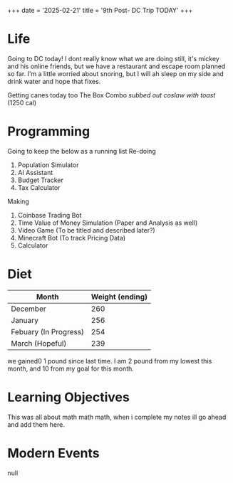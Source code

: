 +++
date = '2025-02-21'
title = '9th Post- DC Trip TODAY'
+++


# Life
Going to DC today! I dont really know what we are doing still, it's mickey and his online friends, but we have a restaurant and escape room planned so far. I'm a little worried about snoring, but I will ah sleep on my side and drink water and hope that fixes.

Getting canes today too 
The Box Combo *subbed out coslaw with toast* (1250 cal)


# Programming
Going to keep the below as a running list
Re-doing
1. Population Simulator
2. AI Assistant
3. Budget Tracker
4. Tax Calculator

Making
1. Coinbase Trading Bot 
2. Time Value of Money Simulation (Paper and Analysis as well)
3. Video Game (To be titled and described later?)
4. Minecraft Bot (To track Pricing Data)
5. Calculator 

# Diet

| Month    | Weight (ending) |
| -------- | ------- |
| December  | 260    |
| January | 256     |
| Febuary (In Progress)    | 254    |
| March (Hopeful)    | 239    |

we gained0 1 pound since last time. I am 2 pound from my lowest this month, and 10 from my goal for this month.

# Learning Objectives
This was all about math math math, when i complete my notes ill go ahead and add them here. 

# Modern Events

null